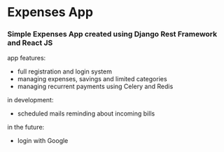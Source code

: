 # Expenses App
### Simple Expenses App created using Django Rest Framework and React JS

app features:
- full registration and login system
- managing expenses, savings and limited categories
- managing recurrent payments using Celery and Redis

in development:
- scheduled mails reminding about incoming bills

in the future:
- login with Google
